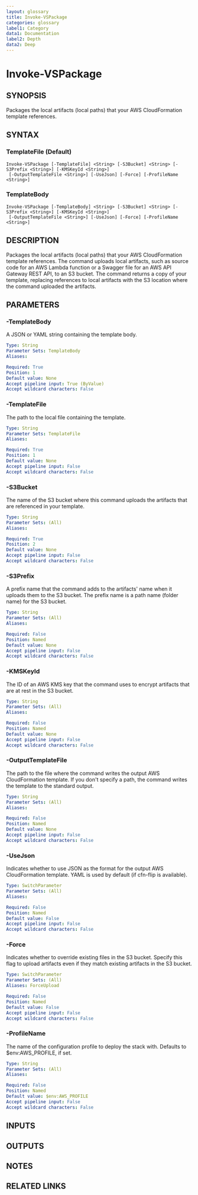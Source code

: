 ```yaml
---
layout: glossary
title: Invoke-VSPackage
categories: glossary
label1: Category
data1: Documentation
label2: Depth
data2: Deep
---
```


# Invoke-VSPackage

## SYNOPSIS
Packages the local artifacts (local paths) that your AWS CloudFormation template references.

## SYNTAX

### TemplateFile (Default)
```
Invoke-VSPackage [-TemplateFile] <String> [-S3Bucket] <String> [-S3Prefix <String>] [-KMSKeyId <String>]
 [-OutputTemplateFile <String>] [-UseJson] [-Force] [-ProfileName <String>]
```

### TemplateBody
```
Invoke-VSPackage [-TemplateBody] <String> [-S3Bucket] <String> [-S3Prefix <String>] [-KMSKeyId <String>]
 [-OutputTemplateFile <String>] [-UseJson] [-Force] [-ProfileName <String>]
```

## DESCRIPTION
Packages the local artifacts (local paths) that your AWS CloudFormation template references.
The command uploads local artifacts, such as source code for an AWS Lambda function or a Swagger file for an AWS API Gateway REST API, to an S3 bucket.
The command returns a copy of your template, replacing references to local artifacts with the S3 location where the command uploaded the artifacts.

## PARAMETERS

### -TemplateBody
A JSON or YAML string containing the template body.

```yaml
Type: String
Parameter Sets: TemplateBody
Aliases: 

Required: True
Position: 1
Default value: None
Accept pipeline input: True (ByValue)
Accept wildcard characters: False
```

### -TemplateFile
The path to the local file containing the template.

```yaml
Type: String
Parameter Sets: TemplateFile
Aliases: 

Required: True
Position: 1
Default value: None
Accept pipeline input: False
Accept wildcard characters: False
```

### -S3Bucket
The name of the S3 bucket where this command uploads the artifacts that are referenced in your template.

```yaml
Type: String
Parameter Sets: (All)
Aliases: 

Required: True
Position: 2
Default value: None
Accept pipeline input: False
Accept wildcard characters: False
```

### -S3Prefix
A prefix name that the command adds to the artifacts' name when it uploads them to the S3 bucket.
The prefix name is a path name (folder name) for the S3 bucket.

```yaml
Type: String
Parameter Sets: (All)
Aliases: 

Required: False
Position: Named
Default value: None
Accept pipeline input: False
Accept wildcard characters: False
```

### -KMSKeyId
The ID of an AWS KMS key that the command uses to encrypt artifacts that are at rest in the S3 bucket.

```yaml
Type: String
Parameter Sets: (All)
Aliases: 

Required: False
Position: Named
Default value: None
Accept pipeline input: False
Accept wildcard characters: False
```

### -OutputTemplateFile
The path to the file where the command writes the output AWS CloudFormation template.
If you don't specify a path, the command writes the template to the standard output.

```yaml
Type: String
Parameter Sets: (All)
Aliases: 

Required: False
Position: Named
Default value: None
Accept pipeline input: False
Accept wildcard characters: False
```

### -UseJson
Indicates whether to use JSON as the format for the output AWS CloudFormation template.
YAML is used by default (if cfn-flip is available).

```yaml
Type: SwitchParameter
Parameter Sets: (All)
Aliases: 

Required: False
Position: Named
Default value: False
Accept pipeline input: False
Accept wildcard characters: False
```

### -Force
Indicates whether to override existing files in the S3 bucket.
Specify this flag to upload artifacts even if they match existing artifacts in the S3 bucket.

```yaml
Type: SwitchParameter
Parameter Sets: (All)
Aliases: ForceUpload

Required: False
Position: Named
Default value: False
Accept pipeline input: False
Accept wildcard characters: False
```

### -ProfileName
The name of the configuration profile to deploy the stack with.
Defaults to $env:AWS_PROFILE, if set.

```yaml
Type: String
Parameter Sets: (All)
Aliases: 

Required: False
Position: Named
Default value: $env:AWS_PROFILE
Accept pipeline input: False
Accept wildcard characters: False
```

## INPUTS

## OUTPUTS

## NOTES

## RELATED LINKS

